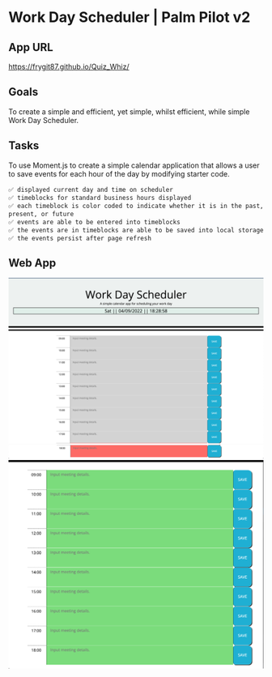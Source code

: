 # **Work Day Scheduler | Palm Pilot v2**

## **App URL**

https://frygit87.github.io/Quiz_Whiz/

## **Goals**

To create a simple and efficient, yet simple, whilst efficient, while simple Work Day Scheduler.

## **Tasks**

To use Moment.js to create a simple calendar application that allows a user to save events for each hour of the day by modifying starter code.

    ✅ displayed current day and time on scheduler
    ✅ timeblocks for standard business hours displayed
    ✅ each timeblock is color coded to indicate whether it is in the past, present, or future
    ✅ events are able to be entered into timeblocks
    ✅ the events are in timeblocks are able to be saved into local storage
    ✅ the events persist after page refresh

## **Web App**

![Current Time Jumbotron](/img/Moment.png)
![Time Blocks - Past](/img/Past.png)
![Time Blocks - Current](/img/Current.png)
![Time Blocks - Future ](/img/Future.png)
